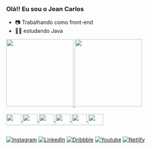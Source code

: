 ### Olá!! Eu sou o Jean Carlos

- 📷 Trabalhando como front-end
- 👨‍🎓 estudando Java

<div>
    <a href = "https://github.com/devJcdzn">
    <img height="180em" src="https://github-readme-stats.vercel.app/api?username=devJcdzn&show_icons=true&theme=dark&include_all_commits=true&count_private=true"/>
    <img height="180em" src="https://github-readme-stats.vercel.app/api/top-langs/?username=devJcdzn&layout=compact&langs_count=16&theme=dark"/>
</div>

<div syle= "display: inline_block"><br>
    <img align="center" height="30" width="40" src="https://cdn.jsdelivr.net/gh/devicons/devicon/icons/html5/html5-original.svg" />
    <img align="center" height="30" width="40" src="https://cdn.jsdelivr.net/gh/devicons/devicon/icons/css3/css3-original.svg" />
    <img align="center" height="30" width="40" src="https://cdn.jsdelivr.net/gh/devicons/devicon/icons/javascript/javascript-original.svg" />
    <img align="center" height="30" width="40" src="https://cdn.jsdelivr.net/gh/devicons/devicon/icons/react/react-original.svg" />
    <img align="center" height="30" width="40" src="https://cdn.jsdelivr.net/gh/devicons/devicon/icons/angularjs/angularjs-plain.svg" />
    <img align="center" height="30" width="40" src="https://cdn.jsdelivr.net/gh/devicons/devicon/icons/java/java-original.svg" />
          
</div>

##

[![Instagram](https://img.shields.io/badge/Instagram-000?style=for-the-badge&logo=instagram)](https://instagram.com/jean_cl_oliveira?utm_source=qr&igshid=MzNlNGNkZWQ4Mg%3D%3D) [![LinkedIn](https://img.shields.io/badge/LinkedIn-000?style=for-the-badge&logo=linkedin&logoColor=0E76A8)](https://www.linkedin.com/in/jean-carlos-35773823b/) [![Dribbble](https://img.shields.io/badge/Dribbble-000?style=for-the-badge&logo=dribbble)](https://dribbble.com/ZennitDev) [![Youtube](https://img.shields.io/badge/Youtube-000?style=for-the-badge&logo=youtube)](https://www.youtube.com/channel/UCvSSD29cZvoEJwdVPtIGKGA) [![Netlify](https://img.shields.io/badge/netlify-000?style=for-the-badge&logo=netlify)](https://app.netlify.com/teams/devjcdzn/overview)
